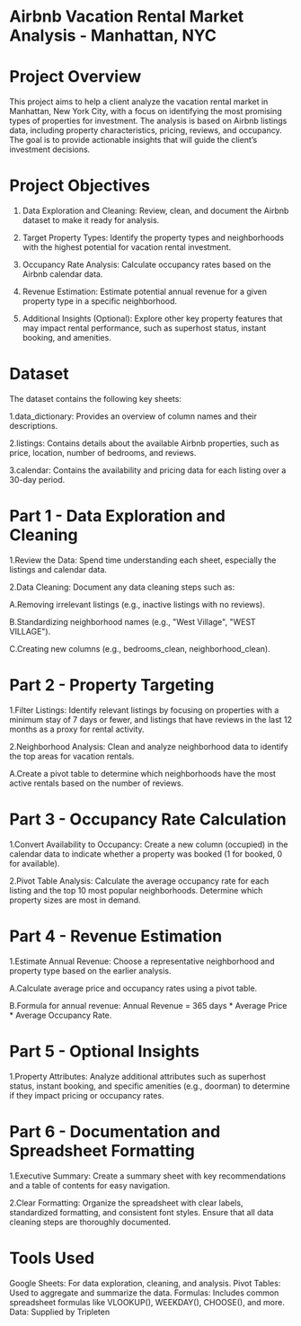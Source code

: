 # Airbnb Vacation Rental Market Analysis - Manhattan, NYC


# Project Overview
This project aims to help a client analyze the vacation rental market in Manhattan, New York City, with a focus on identifying the most promising types of properties for investment. The analysis is based on Airbnb listings data, including property characteristics, pricing, reviews, and occupancy. The goal is to provide actionable insights that will guide the client’s investment decisions.

# Project Objectives

1. Data Exploration and Cleaning: Review, clean, and document the Airbnb dataset to make it ready for analysis.

2. Target Property Types: Identify the property types and neighborhoods with the highest potential for vacation rental investment.

3. Occupancy Rate Analysis: Calculate occupancy rates based on the Airbnb calendar data.

4. Revenue Estimation: Estimate potential annual revenue for a given property type in a specific neighborhood.

5. Additional Insights (Optional): Explore other key property features that may impact rental performance, such as superhost status, instant booking, and amenities.

# Dataset

The dataset contains the following key sheets:

1.data_dictionary: Provides an overview of column names and their descriptions.

2.listings: Contains details about the available Airbnb properties, such as price, location, number of bedrooms, and reviews.

3.calendar: Contains the availability and pricing data for each listing over a 30-day period.

# Part 1 - Data Exploration and Cleaning

1.Review the Data: Spend time understanding each sheet, especially the listings and calendar data.

2.Data Cleaning: Document any data cleaning steps such as:

  A.Removing irrelevant listings (e.g., inactive listings with no reviews).

  B.Standardizing neighborhood names (e.g., "West Village", "WEST VILLAGE").

  C.Creating new columns (e.g., bedrooms_clean, neighborhood_clean).


# Part 2 - Property Targeting

1.Filter Listings: Identify relevant listings by focusing on properties with a minimum stay of 7 days or fewer, and listings that have reviews in the last 12 months as a proxy for rental activity.

2.Neighborhood Analysis: Clean and analyze neighborhood data to identify the top areas for vacation rentals.

  A.Create a pivot table to determine which neighborhoods have the most active rentals based on the number of reviews.

# Part 3 - Occupancy Rate Calculation

1.Convert Availability to Occupancy: Create a new column (occupied) in the calendar data to indicate whether a property was booked (1 for booked, 0 for available).

2.Pivot Table Analysis: Calculate the average occupancy rate for each listing and the top 10 most popular neighborhoods. Determine which property sizes are most in demand.

# Part 4 - Revenue Estimation

1.Estimate Annual Revenue: Choose a representative neighborhood and property type based on the earlier analysis.

  A.Calculate average price and occupancy rates using a pivot table.

  B.Formula for annual revenue:
    Annual Revenue = 365 days * Average Price * Average Occupancy Rate.

# Part 5 - Optional Insights

1.Property Attributes: Analyze additional attributes such as superhost status, instant booking, and specific amenities (e.g., doorman) to determine if they impact pricing or occupancy rates.

# Part 6 - Documentation and Spreadsheet Formatting

1.Executive Summary: Create a summary sheet with key recommendations and a table of contents for easy navigation.

2.Clear Formatting: Organize the spreadsheet with clear labels, standardized formatting, and consistent font styles. Ensure that all data cleaning steps are thoroughly documented.

# Tools Used
Google Sheets: For data exploration, cleaning, and analysis.
Pivot Tables: Used to aggregate and summarize the data.
Formulas: Includes common spreadsheet formulas like VLOOKUP(), WEEKDAY(), CHOOSE(), and more.
Data: Supplied by Tripleten 

